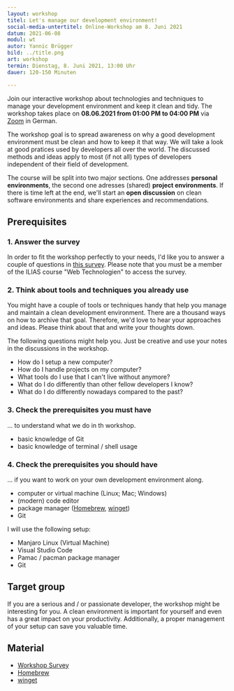 ```yaml
---
layout: workshop
titel: Let's manage our development environment!
social-media-untertitel: Online-Workshop am 8. Juni 2021
datum: 2021-06-08
modul: wt
autor: Yannic Brügger
bild: ../title.png
art: workshop
termin: Dienstag, 8. Juni 2021, 13:00 Uhr
dauer: 120-150 Minuten 

---
```


Join our interactive workshop about technologies and techniques to manage your development environment and keep it clean and tidy. The workshop takes place on **08.06.2021 from 01:00 PM to 04:00 PM** via [Zoom](https://th-koeln.zoom.us/j/89337586017?pwd=L2hBbmczaWJ6TStkUjMxTHlRc0ZhUT09) in German.

The workshop goal is to spread awareness on why a good development environment must be clean and how to keep it that way. We will take a look at good pratices used by developers all over the world. The discussed methods and ideas apply to most (if not all) types of developers independent of their field of development.

The course will be split into two major sections. One addresses **personal environments**, the second one adresses (shared) **project environments**. If there is time left at the end, we'll start an **open discussion** on clean software environments and share experiences and recommendations.

## Prerequisites

### 1. Answer the survey

In order to fit the workshop perfectly to your needs, I'd like you to answer a couple of questions in [this survey](https://ilias.th-koeln.de/ilias.php?baseClass=ilObjSurveyGUI&ref_id=1924966&cmd=infoScreen). Please note that you must be a member of the ILIAS course "Web Technologien" to access the survey.

### 2. Think about tools and techniques you already use

You might have a couple of tools or techniques handy that help you manage and maintain a clean development environment. There are a thousand ways on how to archive that goal. Therefore, we'd love to hear your approaches and ideas. Please think about that and write your thoughts down.

The following questions might help you. Just be creative and use your notes in the discussions in the workshop.
- How do I setup a new computer?
- How do I handle projects on my computer?
- What tools do I use that I can't live without anymore?
- What do I do differently than other fellow developers I know? 
- What do I do differently nowadays compared to the past?

### 3. Check the prerequisites you must have

... to understand what we do in th workshop.

- basic knowledge of Git
- basic knowledge of terminal / shell usage

### 4. Check the prerequisites you should have

... if you want to work on your own development environment along.

- computer or virtual machine (Linux; Mac; Windows)
- (modern) code editor
- package manager ([Homebrew](https://brew.sh/), [winget](https://docs.microsoft.com/en-us/windows/package-manager/winget/))
- Git

I will use the following setup:

- Manjaro Linux (Virtual Machine)
- Visual Studio Code
- Pamac / pacman package manager
- Git

## Target group
If you are a serious and / or passionate developer, the workshop might be interesting for you. A clean environment is important for yourself and even has a great impact on your productivity. Additionally, a proper management of your setup can save you valuable time.

## Material
- [Workshop Survey](https://ilias.th-koeln.de/ilias.php?baseClass=ilObjSurveyGUI&ref_id=1924966&cmd=infoScreen)
- [Homebrew](https://brew.sh/)
- [winget](https://docs.microsoft.com/en-us/windows/package-manager/winget/)
